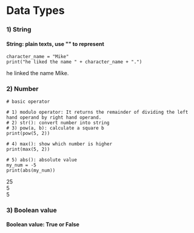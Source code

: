 # Data Types
### 1) String
#### String: plain texts, use "" to represent
```Shell
character_name = "Mike"
print("he liked the name " + character_name + ".")
```
he linked the name Mike.

### 2) Number
```Shell
# basic operator

# 1) modulo operator: It returns the remainder of dividing the left hand operand by right hand operand.
# 2) str(): convert number into string
# 3) pow(a, b): calculate a square b
print(pow(5, 2))

# 4) max(): show which number is higher
print(max(5, 2))

# 5) abs(): absolute value
my_num = -5
print(abs(my_num))
```
25
<br>5
<br>5

### 3) Boolean value
#### Boolean value: True or False
